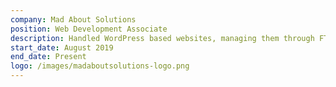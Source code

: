 ```yaml
---
company: Mad About Solutions
position: Web Development Associate
description: Handled WordPress based websites, managing them through FTP clients. Also developed sites provided by Graphic Designers from a PSD file. Responsible also for providing User Manuals for usage of the clients' site.
start_date: August 2019
end_date: Present
logo: /images/madaboutsolutions-logo.png
---
```


